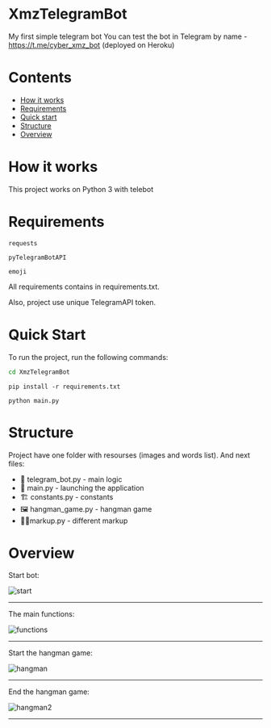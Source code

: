 # XmzTelegramBot
My first simple telegram bot
You can test the bot in Telegram by name - https://t.me/cyber_xmz_bot (deployed on Heroku)

# Contents
- [How it works](#how-it-works)
- [Requirements](#requirements)
- [Quick start](#quick-start)
- [Structure](#structure)
- [Overview](#overview)

# How it works
This project works on Python 3 with telebot

# Requirements
```
requests
```
```
pyTelegramBotAPI
```
```
emoji
```
All requirements contains in requirements.txt.

Also, project use unique TelegramAPI token.

# Quick Start
To run the project, run the following commands:
```bash
cd XmzTelegramBot
```
```
pip install -r requirements.txt
```
```
python main.py
```

# Structure
Project have one folder with resourses (images and words list).
And next files:
* 🎉 telegram_bot.py - main logic
* 🎈 main.py - launching the application
* 🏗 constants.py - constants
* 🖼 hangman_game.py - hangman game
* 🐱‍👤markup.py - different markup

# Overview

Start bot:

![start](https://github.com/xmzboy/XmzTelegramBot/blob/main/readme_images/start.PNG)
___

The main functions:

![functions](https://github.com/xmzboy/XmzTelegramBot/blob/main/readme_images/functions.PNG)
___

Start the hangman game:

![hangman](https://github.com/xmzboy/XmzTelegramBot/blob/main/readme_images/hangman.PNG)
___

End the hangman game:

![hangman2](https://github.com/xmzboy/XmzTelegramBot/blob/main/readme_images/hangman2.PNG)
___
